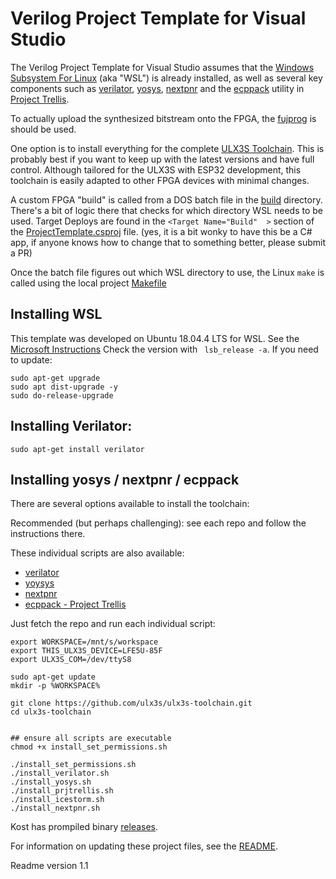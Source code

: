 ﻿# Verilog Project Template for Visual Studio

The Verilog Project Template for Visual Studio assumes that the [Windows Subsystem For Linux](https://en.wikipedia.org/wiki/Windows_Subsystem_for_Linux) (aka "WSL") is
already installed, as well as several key components such as [verilator](https://en.wikipedia.org/wiki/Verilator), 
[yosys](http://www.clifford.at/yosys/), [nextpnr](https://github.com/YosysHQ/nextpnr) and the [ecppack](https://github.com/SymbiFlow/prjtrellis/blob/master/libtrellis/tools/ecppack.cpp)
utility in [Project Trellis](https://github.com/SymbiFlow/prjtrellis). 

To actually upload the synthesized bitstream onto the FPGA, the 
[fujprog](https://github.com/kost/fujprog/issues) is should be used.

One option is to install everything for the complete [ULX3S Toolchain](https://github.com/ulx3s/ulx3s-toolchain).
This is probably best if you want to keep up with the latest versions and have full control. Although tailored for the
ULX3S with ESP32 development, this toolchain is easily adapted to other FPGA devices with minimal changes.

A custom FPGA "build" is called from a DOS batch file in the [build](./build/) directory. There's a bit of logic there
that checks for which directory WSL needs to be used. Target Deploys are found in the `<Target Name="Build"  >` section
of the [ProjectTemplate.csproj](./ProjectTemplate.csproj) file. (yes, it is a bit wonky to have this be a C# app, if anyone
knows how to change that to something better, please submit a PR)

Once the batch file figures out which WSL directory to use, the Linux `make` is called using the local project [Makefile](./Makefile)


## Installing WSL

This template was developed on Ubuntu 18.04.4 LTS for WSL. See the [Microsoft Instructions](https://docs.microsoft.com/en-us/windows/wsl/install-win10)
Check the version with ` lsb_release -a`. If you need to update:

```
sudo apt-get upgrade
sudo apt dist-upgrade -y
sudo do-release-upgrade
```

## Installing Verilator:

```
sudo apt-get install verilator
```

## Installing yosys / nextpnr / ecppack

There are several options available to install the toolchain:

Recommended (but perhaps challenging): see each repo and follow the instructions there.

These individual scripts are also available:

* [verilator](https://github.com/ulx3s/ulx3s-toolchain/blob/master/install_verilator.sh)
* [yoysys](https://github.com/ulx3s/ulx3s-toolchain/blob/master/install_yosys.sh)
* [nextpnr](https://github.com/ulx3s/ulx3s-toolchain/blob/master/install_nextpnr.sh)
* [ecppack - Project Trellis](https://github.com/ulx3s/ulx3s-toolchain/blob/master/install_prjtrellis.sh)

Just fetch the repo and run each individual script:
```
export WORKSPACE=/mnt/s/workspace
export THIS_ULX3S_DEVICE=LFE5U-85F
export ULX3S_COM=/dev/ttyS8

sudo apt-get update
mkdir -p %WORKSPACE%

git clone https://github.com/ulx3s/ulx3s-toolchain.git
cd ulx3s-toolchain


## ensure all scripts are executable
chmod +x install_set_permissions.sh

./install_set_permissions.sh
./install_verilator.sh
./install_yosys.sh
./install_prjtrellis.sh
./install_icestorm.sh
./install_nextpnr.sh
```


Kost has prompiled binary [releases](https://github.com/alpin3/ulx3s/releases).

For information on updating these project files, see the [README](../README.md).

Readme version 1.1